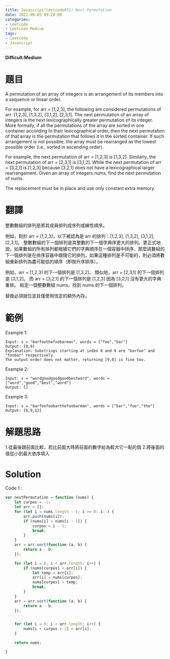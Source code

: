 ```yaml
---
title: Javascript(leetcode#31) Next Permutation
date: 2022-08-05 09:20:08
categories: 
- Leetcode 
- Leetcode Medium 
tags:
- Leetcode
- Javascript
---
```


**Difficult:Medium**


# 題目
A permutation of an array of integers is an arrangement of its members into a sequence or linear order.

For example, for arr = [1,2,3], the following are considered permutations of arr: [1,2,3], [1,3,2], [3,1,2], [2,3,1].
The next permutation of an array of integers is the next lexicographically greater permutation of its integer. More formally, if all the permutations of the array are sorted in one container according to their lexicographical order, then the next permutation of that array is the permutation that follows it in the sorted container. If such arrangement is not possible, the array must be rearranged as the lowest possible order (i.e., sorted in ascending order).

For example, the next permutation of arr = [1,2,3] is [1,3,2].
Similarly, the next permutation of arr = [2,3,1] is [3,1,2].
While the next permutation of arr = [3,2,1] is [1,2,3] because [3,2,1] does not have a lexicographical larger rearrangement.
Given an array of integers nums, find the next permutation of nums.

The replacement must be in place and use only constant extra memory.
<!--more-->
# 翻譯
整數數組的排列是將其成員排列成序列或線性順序。

例如，對於 arr = [1,2,3]，以下被認為是 arr 的排列：[1,2,3], [1,3,2], [3,1,2], [2,3,1]。
整數數組的下一個排列是其整數的下一個字典序更大的排列。更正式地說，如果數組的所有排列都根據它們的字典順序在一個容器中排序，那麼該數組的下一個排列是在排序容器中跟隨它的排列。如果這種排列是不可能的，則必須將數組重新排列為盡可能低的順序（即按升序排序）。

例如，arr = [1,2,3] 的下一個排列是 [1,3,2]。
類似地，arr = [2,3,1] 的下一個排列是 [3,1,2]。
而 arr = [3,2,1] 的下一個排列是 [1,2,3] 因為 [3,2,1] 沒有更大的字典重排。
給定一個整數數組 nums，找到 nums 的下一個排列。

替換必須就位並且僅使用恆定的額外內存。

# 範例


Example 1:
```
Input: s = "barfoothefoobarman", words = ["foo","bar"]
Output: [0,9]
Explanation: Substrings starting at index 0 and 9 are "barfoo" and "foobar" respectively.
The output order does not matter, returning [9,0] is fine too.

```

Example 2:
```
Input: s = "wordgoodgoodgoodbestword", words = ["word","good","best","word"]
Output: []

```

Example 3:
```
Input: s = "barfoofoobarthefoobarman", words = ["bar","foo","the"]
Output: [6,9,12]
```


# 解題思路
1.從最後跟前面比較，若比前面大時將前面的數字給為較大它一點的值
2.將後面的值從小到最大依序填入

# Solution
Code 1 :
```Javascript
var nextPermutation = function (nums) {
    let curpos = -1;
    let arr = [];
    for (let i = nums.length - 1; i >= 0; i--) {
        arr.push(nums[i]);
        if (nums[i] > nums[i - 1]) {
            curpos = i - 1;
            break;
        }
    }
    arr = arr.sort(function (a, b) {
        return a - b;
    });

    for (let i = 0; i < arr.length; i++) {
        if (nums[curpos] < arr[i]) {
            let temp = arr[i];
            arr[i] = nums[curpos];
            nums[curpos] = temp;
            break;
        }
    }
    arr = arr.sort(function (a, b) {
        return a - b;
    });


    for (let i = 0; i < arr.length; i++) {
        nums[i + curpos + 1] = arr[i];
    }

    return nums;

}
```